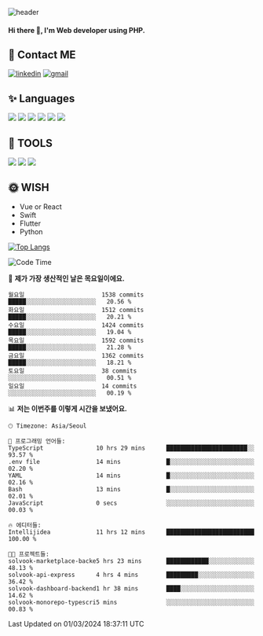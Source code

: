 ![header](https://capsule-render.vercel.app/api?type=waving&color=auto&height=300&section=header&text=Elin&fontSize=90&animation=twinkling)

#### Hi there 👋, I'm <b>Web developer</b> using PHP. ####

<!--
- 🔭 I’m currently working on Uniwill
- 🌱 I’m currently learning Vue or React or Python.
-->

<!---#### I am PHP developer --->

## 💌 Contact ME ###
[<img src='https://img.shields.io/badge/-EunjiKo-%230A66C2?style=flat-square&logo=LinkedIn&logoColor=white' alt='linkedin'>](https://www.linkedin.com/in/https://www.linkedin.com/in/eunji-ko-00a907164//)  [<img src='https://img.shields.io/badge/-einee214%40gmail.com-%23EA4335?style=flat-square&logo=Gmail&logoColor=white' alt='gmail'>](einee214@gmail.com)  


## ✨ Languages
<img src='https://img.shields.io/badge/-PHP-%23777BB4?style=for-the-badge&logo=PHP&logoColor=white'> <img src='https://img.shields.io/badge/-Laravel-%23FF2D20?style=for-the-badge&logo=Laravel&logoColor=white'> <img src='https://img.shields.io/badge/Jquery-%230769AD?style=for-the-badge&logo=Jquery&logoColor=white'> <img src='https://img.shields.io/badge/CSS3-%231572B6?style=for-the-badge&logo=CSS3&logoColor=white'> <img src='https://img.shields.io/badge/Bootstrap-%237952B3?style=for-the-badge&logo=Bootstrap&logoColor=white' > <img src='https://img.shields.io/badge/MySQL-%234479A1?style=for-the-badge&logo=MySQL&logoColor=white' >

## 🌷 TOOLS
<img src='https://img.shields.io/badge/PHPSTORM-%23000000?style=for-the-badge&logo=PhpStorm&logoColor=white' > <img src='https://img.shields.io/badge/GitLab-%23FCA121?style=for-the-badge&logo=GitLab&logoColor=white' > <img src='https://img.shields.io/badge/GitHub-%23181717?style=for-the-badge&logo=GitHub&logoColor=white'>


## 🌞 WISH
- Vue or React
- Swift
- Flutter
- Python


[![Top Langs](https://github-readme-stats.vercel.app/api/top-langs/?username=ein214&layout=compact)](https://github.com/anuraghazra/github-readme-stats)

<!--START_SECTION:waka-->
![Code Time](http://img.shields.io/badge/Code%20Time-3%2C307%20hrs%2022%20mins-blue)

📅 **제가 가장 생산적인 날은 목요일이에요.** 

```text
월요일                      1538 commits        █████░░░░░░░░░░░░░░░░░░░░   20.56 % 
화요일                      1512 commits        █████░░░░░░░░░░░░░░░░░░░░   20.21 % 
수요일                      1424 commits        █████░░░░░░░░░░░░░░░░░░░░   19.04 % 
목요일                      1592 commits        █████░░░░░░░░░░░░░░░░░░░░   21.28 % 
금요일                      1362 commits        █████░░░░░░░░░░░░░░░░░░░░   18.21 % 
토요일                      38 commits          ░░░░░░░░░░░░░░░░░░░░░░░░░   00.51 % 
일요일                      14 commits          ░░░░░░░░░░░░░░░░░░░░░░░░░   00.19 % 
```


📊 **저는 이번주를 이렇게 시간을 보냈어요.** 

```text
🕑︎ Timezone: Asia/Seoul

💬 프로그래밍 언어들: 
TypeScript               10 hrs 29 mins      ███████████████████████░░   93.57 % 
.env file                14 mins             █░░░░░░░░░░░░░░░░░░░░░░░░   02.20 % 
YAML                     14 mins             █░░░░░░░░░░░░░░░░░░░░░░░░   02.16 % 
Bash                     13 mins             █░░░░░░░░░░░░░░░░░░░░░░░░   02.01 % 
JavaScript               0 secs              ░░░░░░░░░░░░░░░░░░░░░░░░░   00.03 % 

🔥 에디터들: 
Intellijidea             11 hrs 12 mins      █████████████████████████   100.00 % 

🐱‍💻 프로젝트들: 
solvook-marketplace-backe5 hrs 23 mins       ████████████░░░░░░░░░░░░░   48.13 % 
solvook-api-express      4 hrs 4 mins        █████████░░░░░░░░░░░░░░░░   36.42 % 
solvook-dashboard-backend1 hr 38 mins        ████░░░░░░░░░░░░░░░░░░░░░   14.62 % 
solvook-monorepo-typescri5 mins              ░░░░░░░░░░░░░░░░░░░░░░░░░   00.83 % 
```


 Last Updated on 01/03/2024 18:37:11 UTC
<!--END_SECTION:waka-->

<!---![GitHub stats](https://github-readme-stats.vercel.app/api?username=ein214&show_icons=true&theme=dracula)  --->



